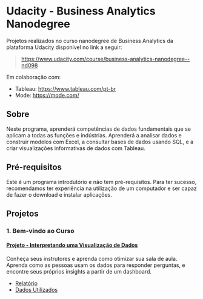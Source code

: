 # Udacity - Business Analytics Nanodegree

Projetos realizados no curso nanodegree de Business Analytics da plataforma Udacity disponível no link a seguir:
> https://www.udacity.com/course/business-analytics-nanodegree--nd098

Em colaboração com:
* Tableau: https://www.tableau.com/pt-br
* Mode: https://mode.com/ 


## Sobre

Neste programa, aprenderá competências de dados fundamentais que se aplicam a todas as funções e indústrias. Aprenderá a analisar dados e construir modelos com Excel, a consultar bases de dados usando SQL, e a criar visualizações informativas de dados com Tableau.

## Pré-requisitos

Este é um programa introdutório e não tem pré-requisitos. Para ter sucesso, recomendamos ter experiência na utilização de um computador e ser capaz de fazer o download e instalar aplicações. 

## Projetos

### 1. Bem-vindo ao Curso

#### [Projeto - Interpretando uma Visualização de Dados](https://github.com/GersonBhrener/udacity-business-analytics/tree/main/Project01-Interpret_a_Data_Visualization)

Conheça seus instrutores e aprenda como otimizar sua sala de aula. Aprenda como as pessoas usam os dados para responder perguntas, e encontre seus próprios insights a partir de um dashboard.

- [Relatório](https://github.com/GersonBhrener/udacity-business-analytics/blob/main/Project01-Interpret_a_Data_Visualization/Interpretando%20a%20Visualiza%C3%A7%C3%A3o%20de%20Dados%20-%20by%20Gerson%20Bhrener.pdf)
- [Dados Utilizados](https://public.tableau.com/pt-br/gallery/malaria-africa?gallery=featured)

